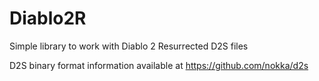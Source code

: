 # Diablo2R
Simple library to work with Diablo 2 Resurrected D2S files

D2S binary format information available at https://github.com/nokka/d2s

